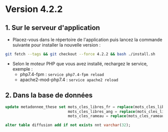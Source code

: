 # Version 4.2.2

## 1. Sur le serveur d'application

- Placez-vous dans le répertoire de l'application puis lancez la commande suivante
  pour installer la nouvelle version :

```bash
git fetch --tags && git checkout --force 4.2.2 && bash ./install.sh
```

- Selon le moteur PHP que vous avez installé, rechargez le service, exemple :
    - php7.4-fpm         : `service php7.4-fpm reload`
    - apache2-mod-php7.4 : `service apache2 reload`


## 2. Dans la base de données

```sql
update metadonnee_these set mots_cles_libres_fr = replace(mots_cles_libres_fr, ';', '*'),
                            mots_cles_libres_ang = replace(mots_cles_libres_ang, ';', '*'),
                            mots_cles_rameau = replace(mots_cles_rameau, ';', '*');

alter table diffusion add if not exists nnt varchar(32);
```
